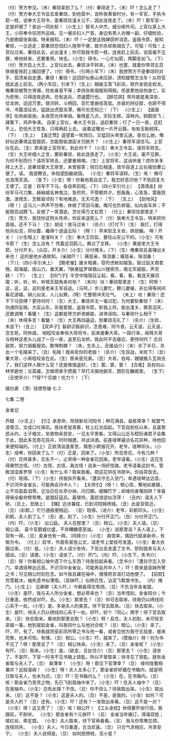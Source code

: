 <!-- { "loadSidebar": true } -->
（付）贺方参见。（末）秦琼拿到了么？（付）秦琼走了。（末）吓！怎么走了？（付）贺方奉大王令旨去拿秦琼，到他营中，说昨夜黄昏时分，有一军官，手执令箭一枝，说奉大王将令，差秦琼往潼关公干，因此连夜走了。（末）吓！那军官一定是奸细了？查出一同处斩！（小生上）智号人中杰，威分阃外司。上官仪禀上大王，小将奉令往郊外巡缉，见一被杀妇人尸首，身边有男人衣帽一副，仔细检验，乃是歌姬张紫烟。特来报知。（末）吓！一定是这贱婢窃听消息，盗我令箭，报知秦琼，一仝逃走；那秦琼恐怕妇人拖带不便，故尔杀却紫烟去了。可恼！可恼！上官仪过来。秦琼此去，必出潼关；你可取我令箭一枝，连夜赶上前去，说孤毫不见罪，唤他转来，还要重用。快去。（小生）得令。一心忙似箭，两脚走如飞。（下）（付）贺方启上大王，上官仪此去，秦琼决不转来。（末）也罢，就着你带领五百铁骑星夜赶上擒回便了。（付）得令。（引两小军下）（末）我想贺方不是秦琼的对手，孤须亲自走遭。秦琼！秦琼！这回好似泰山来压卵，须知螳臂怎当车！众将官就此追上前去。（两小军应，引末下）（生上）踹破玉笼飞彩凤，顿开金锁走蛟龙。俺秦琼被贺方谗谮，险些身首不保；幸待张紫烟报知得脱。但是累他自刎身亡，实为悲惨。只得连夜逃奔。恐有追兵，须速趱行也。
【醉花阴】带月披星离深垒，仗龙驹，迢迢万里。银河转，斗柄回，百忙里曲径高低。赤紧的持征辔，也顾不得冷，冷露湿征衣。猛跳出虎窟龙潭，俺可也觅知己！（下）
（小生上）
【画眉序】衔命疾驱驰，永夜荧光伴单骑。看残星几点，天际生辉。深林内，鸦鹊惊飞；疎篱下，鸡声争沸。
自家上官仪，奉大王令旨，追赶秦琼；行了一日一夜，还赶不上。恐怕大王性急，只得再赶上去。
逞着这曙光一片开云翳，匆匆玉勒频挥。（下）
（生上）
【喜迁莺】遥望着一轮旭日。又猛回头帝里云迷。驱也么驰，俺好似逃秦境孟尝狼狈，怎能彀偷渡函关归故齐？
（小生上）秦将军请住马。上官仪在此。（生）原来是上官将军。到此何干？（小生）奉大王令旨，请将军转去。（生）大王听细人之言，要斩秦琼，故此连夜走了。（小生）大王说，毫不见罪。为何不别而行？请将军转去，还要重用哩。（生）上官将军，这话哄谁？烦你多多拜上大王，说秦琼蒙大王厚恩，未曾报答；倘日后相逢，效华容道上云长报効曹公便了。请。
我提鞭去，休指望劻勷故国。
（小生）秦将军请转。（生）咳！
俺可也浪荡天涯。
（急下）（小生）呀！你看他竟自去了。我怎好恶识他？不免回复大王便了。正是：将军不下马，各自奔前程。（下）（四小军引付上）
【滴滴金】纷纷军马弓刀集，赫赫威名神鬼泣。急煎煎，不管朝共夕。怒轰轰，心急急，雷轰怒激。泼残生，怎敎留顷刻？有地难逃，无天可逸！（下）
（生上）
【刮地风】〔呀！〕这马儿一声声不住嘶，休做了项羽乌骓。俺可也负骅骝，似向盐车弃；不能彀百战腾飞，反做了一宵潜逝，怎吐得万丈虹霓！
（付上）秦琼往那里走？（生）贺方，我饶你这狗头性命，你反来送死么？（付）我奉大王令旨，特来抓你首级。还不下马！（生）胡说！放马过来！（杀介）（打付下）（生）
我打，打得他兵似泥，将似虀，纔得个逍遥云际！〔呀！〕早来到玉关岧，铁锁巍。
嘚！开关！（小生暗上）是谁叫关？（生）奉大王钧旨，要往山东公干的。（小生）可有令箭？（生）怎么没有？
凭着这羽箭儿，赛过了文移。
（小生）果是老大王令箭。分付开关。（众应，开关介）（小生）分付掩关。（下）（生）俺秦琼且喜赚出关来也！
这的是他乡遇故知。〔亲娘吓！〕痛慈亲，珠泪垂；痛慈亲，珠泪垂！（下）};（四小军引末上）
【鲍老催】雄关暗袭，窃符虎帐如姬急。偷过函关商君殛。超海威，拔山力，垂天翼，?貅勇猛罗锋镝山川搜索穷，南北军威振，声灵赫！（下）
（生上）
【四门子】半空中隐隐征尘起，看，看，看，看连天展羽麾；听，听，听，听喧天鼓角来何地？
（末内）呔！秦琼那里走！（生）阿呀！
这，这，这，这的是老亲王军自追。〔马呵，〕步儿要忙，鞭儿要催，非比得等闲间看花游嬉。锏儿似龙，人儿似罴。〔呀〕忙整顿冲天壮气。
（末上）呔！秦琼！还不下马受缚？更待何时！（生）大王，秦琼并无一毫过犯，为何要斩秦琼？（末）你通同反贼，大反山东，杀我爱姬，盗我令箭，斩我上将，偷出潼关，罪恶滔天，还敢调嘴！看鎗！（生）这都是贺方妒贤嫉能，进谗诬陷，与秦琼什么相干？（末）休得多言！看鎗！（生）大王再四逼迫，恕秦琼无礼了！（杀介）（生败，末追下）（丑上）
【双声子】髫龄识髫龄识，念患难，同今昔。云天谊，云天谊，念生死，同休戚。
咱程咬金奉徐大哥将令，前来接秦大哥。一路行来，闻得大哥与杨林这老头儿战了一日一夜，追至石龙桥。我此时不去接应，更待何时？
合兵敌势，努力捐躯报効，敢惮荆棘？
（末，生杀上，丑接战介）（末）杀了半日，杀出一个毛贼来了。（丑）毛贼！我肏死你的老娘！（杀介）（生双战，末败下）（丑）秦大哥，小弟程咬金在此。（生）原来是兄弟。（丑）大哥，伯母，嫂嫂搬入瓦岗去了。我们这样人做什么官？还是做强盗好。（生）罢，罢，罢！
【合尾】且权向山林学避世；论英雄，怎做得束手攒眉？早打点揭地掀天，图形在麟阁里。
（生下）（丑使斧介）??穿?个花娘！吃力个！（下）

缀白裘 〔清〕钱德苍编 七.2
 
 
七集 
二卷
 
金雀记
 
乔醋
（小生上）
【引】承恩命，除授新任河阳令；种花满县，曷胜荣幸？
赋罢气凌霄汉，文成口吐珠玑。夜扶老叟青藜，杖上红光焰起。下官自到任以来，且喜黎民从约，士子循文，坐致物阜民安，一见太平景象。又得山公近与嵇阮诸君子会集于此，因此多觅奇花异卉，时时相邀，共谈诗酒。前差瑶琴遍访名花异种，待他回来便知端的。（付上）正欲清谈逢客至，偶思小飮报花开。老爷，瑶琴叩头。（小生）瑶琴，你回来了么？（付）正是，回来了。（小生）所觅奇花，今有几种？（付）花样甚多，花名不一，止带得一种金雀花回来。老爷请看。（小生）这花生得果然古怪。（付）古怪，古怪，眞古怪！说来一场好惊骇。老爷请看这封书，管敎泪湿香罗带（小生）有什么书？取来我看。把这花供在书房中。你自茶饭去。（付）晓得。（下）（小生）待我拆开看来。『遭兵守志入空门，幸遇瑶琴达远音。不识河中金雀女，可能再会月中人？』
【太师引】〔呀！〕顿心惊，蓦地如悬罄，止不住盈盈泪零。记当日在长亭分袂，问归期，细嘱叮宁；却缘何身罹陷阱？幸喜得保全躯命劈鸳鸯，是猖狂寇兵。最堪怜，蓬踪浪迹似浮萍！
（丑内）请夫人下轿。（旦上，丑随上）
【赚】远涉兼程，已到河阳锦绣城。（丑）此是官衙近。（旦）〔彩鹤，〕忙行通报便相迎。
（丑）晓得。（进介）老爷，彩鹤叩头。（小生）彩鹤，夫人到了么？（丑）是。到了。（小生）分付开正门。（丑）分付开正门。（内）吓。（小生）
出公庭。
夫人在那里？（旦）相公。（小生）夫人请。（旦）相公请。
喜今官爵威仪盛，不弃糟糠感至诚。
（小生）说那里话？夫人请上，下官有一拜。（旦）妾身也有一拜。（同拜介）（小生）
眞侥幸，偶因代赋承新命，有惭为令。
（付上）启爷，外面有紧急公文，请老爷上堂挂号发遣。（小生）看大衣服过来。（付）是。（小生）夫人请少坐待，下官出去发遣了文书，卽刻就来与夫人细谈。（旦）请便。（小生）请坐了。（付）开门。（内）吓。（小生下，失书介）（旦）呀！你看相公袖中遗下什么东西？待我拾起来看。（念书介）『遭兵守志入空门，幸遇瑶琴达远音。不识河中金雀女，可能再会月中人？』吓！原来是巫妹所寄之书；可见相公时刻在念。如今我且藏在袖中，慢慢把言语打动他便了。
【前腔】剪雪裁冰，袖失遗书似薄情。〔巫妹吓，〕似杨花性，沾泥飞絮类书生。
（内）掩门。（小生上）
见卿卿〔夫人吓，〕今朝喜得交鸳颈。（旦）不负当年金雀盟。
（小生）是吓，我与夫人所分金雀，想必带来也？（旦）当年惜别，金雀轻分；今日重逢，依然成对吓。去。（小生）那里去？（旦）你可去取来，待我仍以绣线同心系于一处。（小生）是。多谢夫人的美意。待下官去取来。（旦）快去取来。（小生）是吓。待夫人仍以绣线同心系于一处。好吓，好个『同心』两字！待下官去取来。（旦）快去取来。看他到那里去取？（小生）呀！且住，夫人初到，未可轻言巫姬一事。他到提起金雀，叫我将什么与他对合呢？（旦）相公。（小生）来了。吓，吓，有了。待我就将巫彩凤所寄之书与他一看，或者见他为我守志投崖，接来完聚，也未可知。有理。（旦）相公。（小生）吓，就来了。（摸袖介）呀！何为书不见了？呀！那里去了？（旦）相公快来。（小生）来了。（旦）金雀呢？（小生）有吓。（旦）取来。（小生）是。（欲走，旦扯住介）（旦）那里去？（小生）请坐了。不是吓，下官一时寻不见书箱上锁匙，所以不曾取来；待寻见了锁匙，就有金雀取与夫人了。（旦）
眞薄幸！
（小生）呀！那见下官薄幸？（旦）
缘何陇蜀相兼幷？这般渴病！
（小生）呀！夫人太多心了。那金雀好好藏在书箱内，就是明日取与夫人，也未为迟。（旦）吓！在书箱内么？（小生）在，在书箱内。（旦）咳！那金雀乃至灵之物，先已飞到我袖中来了。（小生）吓！在夫人袖中？（旦）在我袖中。（小生）岂有此理？不信。（旦）你不信么？待我取出来。（小生）取出来。（旦）这不是？（小生）这是夫人的。（旦）不差，是我的。（小生）如何？可是夫人的？（旦）还有。（小生）吓！还有？一发取出来看。（旦）这不是一对？（小生）呀！这又奇了！（旦）咳！相公吓！
【江头金桂】休得要乔妆行径。我跟前，不耐听。
（小生）那金雀有个元故吓！（旦）
金雀当年婚订，得谐双姓；绾红丝，牵定盟。
（小生）夫人取来，待下官再看看。（旦）
我与你鸳鸯交颈，连枝同并。
（小生）夫人，今日重逢，合当欢喜。（旦）
只合气求相应，共享安宁。
（小生）夫人说得是。（旦）
如何觊傍枝，觅小星？
